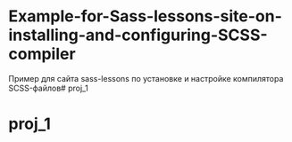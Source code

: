 # Example-for-Sass-lessons-site-on-installing-and-configuring-SCSS-compiler

Пример для сайта sass-lessons по установке и настройке компилятора SCSS-файлов# proj_1
# proj_1
